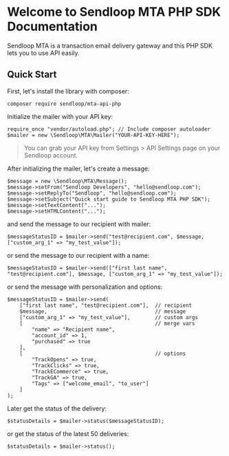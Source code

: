 # Welcome to Sendloop MTA PHP SDK Documentation

Sendloop MTA is a transaction email delivery gateway and this PHP SDK lets you to use API easily.

## Quick Start

First, let's install the library with composer:

    composer require sendloop/mta-api-php

Initialize the mailer with your API key:

    require_once "vendor/autoload.php"; // Include composer autoloader
    $mailer = new \Sendloop\MTA\Mailer("YOUR-API-KEY-HERE");

> You can grab your API key from Settings > API Settings page on your Sendloop account.

After initializing the mailer, let's create a message:

    $message = new \Sendloop\MTA\Message();
    $message->setFrom("Sendloop Developers", "hello@sendloop.com");
    $message->setReplyTo("Sendloop", "hello@sendloop.com");
    $message->setSubject("Quick start guide to Sendloop MTA PHP SDK");
    $message->setTextContent("...");
    $message->setHTMLContent("...");

and send the message to our recipient with mailer:

    $messageStatusID = $mailer->send("test@recipient.com", $message, ["custom_arg_1" => "my_test_value"]);

or send the message to our recipient with a name:

    $messageStatusID = $mailer->send(["first last name", "test@recipient.com"], $message, ["custom_arg_1" => "my_test_value"]);

or send the message with personalization and options:

    $messageStatusID = $mailer->send(
        ["first last name", "test@recipient.com"],  // recipient
        $message,                                   // message
        ["custom_arg_1" => "my_test_value"],        // custom args
        [                                           // merge vars
            "name" => "Recipient name",
            "account_id" => 1,
            "purchased" => true
        ],
        [                                           // options
            "TrackOpens" => true,
            "TrackClicks" => true,
            "TrackECommerce" => true,
            "TrackGA" => true,
            "Tags" => ["welcome_email", "to_user"]
        ]
    );

Later get the status of the delivery:

    $statusDetails = $mailer->status($messageStatusID);

or get the status of the latest 50 deliveries:

    $statusDetails = $mailer->status();